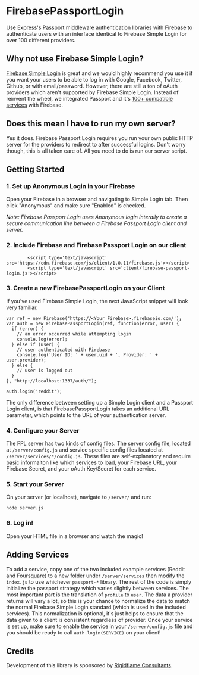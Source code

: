 FirebasePassportLogin
=======================

Use [Express](http://expressjs.com/)'s [Passport](http://passportjs.org/) middleware authentication libraries with Firebase to authenticate users with an interface identical to Firebase Simple Login for over 100 different providers.

Why not use Firebase Simple Login?
---
[Firebase Simple Login](https://www.firebase.com/docs/security/simple-login-overview.html) is great and we would highly recommend you use it if you want your users to be able to log in with Google, Facebook, Twitter, Github, or with email/password. However, there are still a ton of oAuth providers which aren't supported by Firebase Simple Login. Instead of reinvent the wheel, we integrated Passport and it's [100+ compatible services](http://passportjs.org/guide/providers/) with Firebase. 

Does this mean I have to run my own server?
---
Yes it does. Firebase Passport Login requires you run your own public HTTP server for the providers to redirect to after successful logins. Don't worry though, this is all taken care of. All you need to do is run our server script.

Getting Started
---

### 1. Set up Anonymous Login in your Firebase
Open your Firebase in a browser and navigating to Simple Login tab. Then click "Anonymous" and make sure "Enabled" is checked.

*Note: Firebase Passport Login uses Anonymous login interally to create a secure communication line between a Firebase Passport Login client and server.* 

### 2. Include Firebase and Firebase Passport Login on our client

            <script type='text/javascript' src='https://cdn.firebase.com/js/client/1.0.11/firebase.js'></script>
            <script type='text/javascript' src='client/firebase-passport-login.js'></script>
            
### 3. Create a new FirebasePassportLogin on your Client
If you've used Firebase Simple Login, the next JavaScript snippet will look very familiar.

    var ref = new Firebase('https://<Your Firebase>.firebaseio.com/');
    var auth = new FirebasePassportLogin(ref, function(error, user) {
      if (error) {
        // an error occurred while attempting login
        console.log(error);
      } else if (user) {
        // user authenticated with Firebase
        console.log('User ID: ' + user.uid + ', Provider: ' + user.provider);
      } else {
        // user is logged out
      }
    }, "http://localhost:1337/auth/");
    
    auth.login('reddit');
    
The only difference between setting up a Simple Login client and a Passport Login client, is that FirebasePassportLogin takes an additional URL parameter, which points to the URL of your authentication server.
    
### 4. Configure your Server
The FPL server has two kinds of config files. The server config file, located at `/server/config.js` and service specific config files located at `/server/services/*/config.js`. These files are self-explanatory and require basic informaiton like which services to load, your Firebase URL, your Firebase Secret, and your oAuth Key/Secret for each service.
    
### 5. Start your Server
On your server (or localhost), navigate to `/server/` and run:

    node server.js

### 6. Log in!
Open your HTML file in a browser and watch the magic!

Adding Services
--------

To add a service, copy one of the two included example services (Reddit and Foursquare) to a new folder under `/server/services` then modify the `index.js` to use whichever `passport-*` library. The rest of the code is simply initialize the passport strategy which varies slightly between services. The most important part is the translation of `profile` to `user`. The data a provider returns will vary a lot, so this is your chance to normalize the data to match the normal Firebase Simple Login standard (which is used in the included services). This normalization is optional, it's just helps to ensure that the data given to a client is consistent regardless of provider. Once your service is set up, make sure to enable the service in your `/server/config.js` file and you should be ready to call `auth.login(SERVICE)` on your client!

## Credits
Development of this library is sponsored by [Rigidflame Consultants](http://www.rigidflame.com).